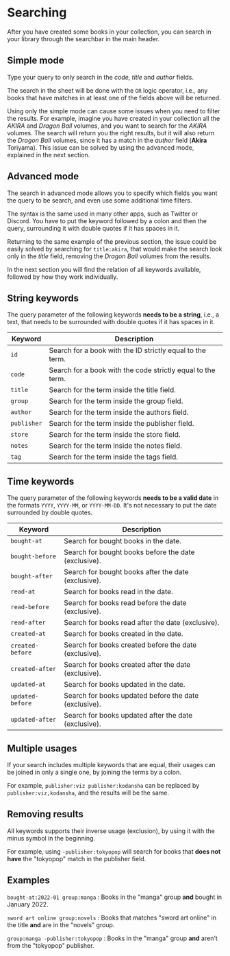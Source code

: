 # Searching

After you have created some books in your collection, you can search
in your library through the searchbar in the main header.

## Simple mode

Type your query to only search in the _code_, _title_ and _author_ fields.

The search in the sheet will be done with the `OR` logic operator, i.e.,
any books that have matches in at least one of the fields above will
be returned.

Using only the simple mode can cause some issues when you need to
filter the results. For example, imagine you have created in your
collection all the _AKIRA_ and _Dragon Ball_ volumes, and you want
to search for the _AKIRA_ volumes. The search will return you the
right results, but it will also return the _Dragon Ball_ volumes,
since it has a match in the _author_ field (**Akira** Toriyama).
This issue can be solved by using the advanced mode, explained
in the next section.

## Advanced mode

The search in advanced mode allows you to specify which fields
you want the query to be search, and even use some additional
time filters.

The syntax is the same used in many other apps, such as Twitter or Discord.
You have to put the keyword followed by a colon and then the query,
surrounding it with double quotes if it has spaces in it.

Returning to the same example of the previous section, the issue
could be easily solved by searching for `title:akira`, that would
make the search look only in the _title_ field, removing the
_Dragon Ball_ volumes from the results.

In the next section you will find the relation of all keywords
available, followed by how they work individually.

## String keywords

The query parameter of the following keywords **needs to be a string**,
i.e., a text, that needs to be surrounded with double quotes if it
has spaces in it.

| Keyword     | Description                                                 |
| ------------| ----------------------------------------------------------- |
| `id`        | Search for a book with the ID strictly equal to the term.   |
| `code`      | Search for a book with the code strictly equal to the term. |
| `title`     | Search for the term inside the title field.                 |
| `group`     | Search for the term inside the group field.                 |
| `author`    | Search for the term inside the authors field.               |
| `publisher` | Search for the term inside the publisher field.             |
| `store`     | Search for the term inside the store field.                 |
| `notes`     | Search for the term inside the notes field.                 |
| `tag`       | Search for the term inside the tags field.                  |

## Time keywords

The query parameter of the following keywords **needs to be a valid date**
in the formats `YYYY`, `YYYY-MM`, or `YYYY-MM-DD`. It's not necessary
to put the date surrounded by double quotes.

| Keyword          | Description                                           |
| -----------------| ----------------------------------------------------- |
| `bought-at`      | Search for bought books in the date.                  |
| `bought-before`  | Search for bought books before the date (exclusive).  |
| `bought-after`   | Search for bought books after the date (exclusive).   |
| `read-at`        | Search for books read in the date.                    |
| `read-before`    | Search for books read before the date (exclusive).    |
| `read-after`     | Search for books read after the date (exclusive).     |
| `created-at`     | Search for books created in the date.                 |
| `created-before` | Search for books created before the date (exclusive). |
| `created-after`  | Search for books created after the date (exclusive).  |
| `updated-at`     | Search for books updated in the date.                 |
| `updated-before` | Search for books updated before the date (exclusive). |
| `updated-after`  | Search for books updated after the date (exclusive).  |

## Multiple usages

If your search includes multiple keywords that are equal,
their usages can be joined in only a single one, by joining
the terms by a colon.

For example, `publisher:viz publisher:kodansha` can be replaced
by `publisher:viz,kodansha`, and the results will be the same.

## Removing results

All keywords supports their inverse usage (exclusion), by using
it with the minus symbol in the beginning.

For example, using `-publisher:tokyopop` will search for books
that **does not have** the "tokyopop" match in the publisher field.

## Examples

`bought-at:2022-01 group:manga`
: Books in the "manga" group **and** bought in January 2022.

`sword art online group:novels`
: Books that matches "sword art online" in the title **and**
  are in the "novels" group.

`group:manga -publisher:tokyopop`
: Books in the "manga" group **and** aren't from the "tokyopop" publisher.
